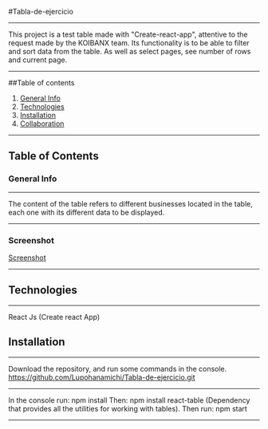 #Tabla-de-ejercicio
***
This project is a test table made with "Create-react-app", attentive to the request made by the KOIBANX team. Its functionality is to be able to filter and sort data from the table. As well as select pages, see number of rows and current page.
***
##Table of contents
1. [General Info](#general-info)
2. [Technologies](#technologies)
3. [Installation](#installation)
4. [Collaboration](#collaboration)
***
## Table of Contents
<a name="general-info"></a>
### General Info
***
The content of the table refers to different businesses located in the table, each one with its different data to be displayed.
***
### Screenshot
[Screenshot](tabla-de-ejercicio/Screenshot.jpg)
***
## Technologies
***
React Js (Create react App)
## Installation
***
Download the repository, and run some commands in the console.
https://github.com/Lupohanamichi/Tabla-de-ejercicio.git
***
In the console run:
npm install 
Then:
npm install react-table (Dependency that provides all the utilities for working with tables).
Then run:
npm start 
***
